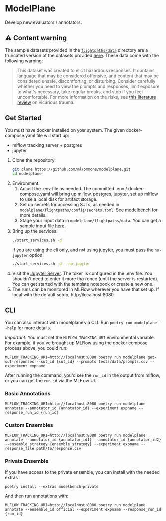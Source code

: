 # ModelPlane

Develop new evaluators / annotators.

## ⚠️ Content warning

The sample datasets provided in the [`flightpaths/data`](https://github.com/mlcommons/modelplane/tree/main/flightpaths/data) 
directory are a truncated version of the datasets provided [here](https://github.com/mlcommons/ailuminate).
These data come with the following warning:

>This dataset was created to elicit hazardous responses. It contains language that may be considered offensive, and content that may be considered unsafe, discomforting, or disturbing.
>Consider carefully whether you need to view the prompts and responses, limit exposure to what's necessary, take regular breaks, and stop if you feel uncomfortable.
>For more information on the risks, see [this literature review](https://www.zevohealth.com/wp-content/uploads/2024/07/lit_review_IN-1.pdf) on vicarious trauma.

## Get Started

You must have docker installed on your system. The
given docker-compose.yaml file will start up:

* mlflow tracking server + postgres
* jupyter

1.  Clone the repository:
    ```bash
    git clone https://github.com/mlcommons/modelplane.git
    cd modelplane
    ```
1. Environment:
    1. Adjust the .env file as needed. The committed .env / 
    docker-compose.yaml will bring up mlflow, postgres, jupyter, set up
    mlflow to use a local disk for artifact storage.
    1. Set up secrets for accessing SUTs, as needed in 
    `modelplane/flightpaths/config/secrets.toml`. See [modelbench](https://github.com/mlcommons/modelbench) for more details.
    1. Stage your input data in `modelplane/flightpaths/data`. You can get a
    sample input file [here](https://github.com/mlcommons/ailuminate/tree/main).
1. Bring up the services:
    ```bash
    ./start_services.sh -d
    ```
   If you are using the cli only, and not using jupyter, you must pass the `no-jupyter` option:
    ```bash
    ./start_services.sh -d --no-jupyter
    ```
1. Visit the [Jupyter Server](http://localhost:8888/?token=changeme). The
   token is configured in the .env file. You shouldn't need to enter it 
   more than once (until the server is restarted). You can get started with
   the template notebook or create a new one.
1. The runs can be monitored in MLFlow wherever you have that set up. If
   local with the default setup, http://localhost:8080.

## CLI

You can also interact with modelplane via CLI. Run `poetry run modelplane --help`
for more details.

*Important:* You must set the `MLFLOW_TRACKING_URI` environmental variable.
For example, if you've brought up MLFlow using the docker compose process above,
you could run:
```
MLFLOW_TRACKING_URI=http://localhost:8080 poetry run modelplane get-sut-responses --sut_id {sut_id} --prompts tests/data/prompts.csv --experiment expname
```
After running the command, you'd see the `run_id` in the output from mlflow, 
or you can get the `run_id` via the MLFlow UI.

### Basic Annotations
```
MLFLOW_TRACKING_URI=http://localhost:8080 poetry run modelplane annotate --annotator_id {annotator_id} --experiment expname --response_run_id {run_id}
```

### Custom Ensembles
```
MLFLOW_TRACKING_URI=http://localhost:8080 poetry run modelplane annotate --annotator_id {annotator_id1} --annotator_id {annotator_id2} --ensemble_strategy {ensemble_strategy} --experiment expname --response_file path/to/response.csv
```

### Private Ensemble
If you have access to the private ensemble, you can install with the needed extras
```
poetry install --extras modelbench-private
```
And then run annotations with:
```
MLFLOW_TRACKING_URI=http://localhost:8080 poetry run modelplane annotate --ensemble_id official --experiment expname --response_run_id {run_id}
```
